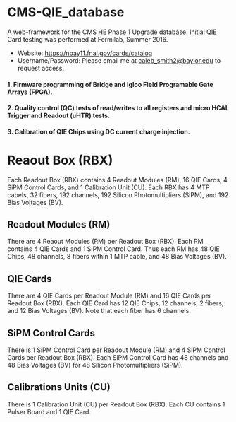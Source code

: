 # CMS-QIE_database
A web-framework for the CMS HE Phase 1 Upgrade database. Initial QIE Card testing was performed at Fermilab, Summer 2016.
* Website: https://nbay11.fnal.gov/cards/catalog
* Username/Password: Please email me at caleb_smith2@baylor.edu to request access.
#### 1. Firmware programming of Bridge and Igloo Field Programable Gate Arrays (FPGA).
#### 2. Quality control (QC) tests of read/writes to all registers and micro HCAL Trigger and Readout (uHTR) tests.
#### 3. Calibration of QIE Chips using DC current charge injection.
# Reaout Box (RBX)
Each Readout Box (RBX) contains 4 Readout Modules (RM), 16 QIE Cards, 4 SiPM Control Cards, and 1 Calibration Unit (CU).
Each RBX has 4 MTP cabels, 32 fibers, 192 channels, 192 Silicon Photomultipliers (SiPM), and 192 Bias Voltages (BV).
## Readout Modules (RM)
There are 4 Reaout Modules (RM) per Readout Box (RBX). Each RM contains 4 QIE Cards and 1 SiPM Control Card. Thus each RM has 48 QIE Chips, 48 channels, 8 fibers within 1 MTP cable, and 48 Bias Voltages (BV). 
## QIE Cards
There are 4 QIE Cards per Readout Module (RM) and 16 QIE Cards per Readout Box (RBX). Each QIE Card has 12 QIE Chips, 12 channels, 2 fibers, and 12 Bias Voltages (BV). Note that each fiber has 6 channels.
## SiPM Control Cards
There is 1 SiPM Control Card per Readout Module (RM) and 4 SiPM Control Cards per Readout Box (RBX). Each SiPM Control Card has 48 channels and 48 Bias Voltages (BV) for 48 Silicon Photomultipliers (SiPM).
## Calibrations Units (CU)
There is 1 Calibration Unit (CU) per Readout Box (RBX). Each CU contains 1 Pulser Board and 1 QIE Card.
